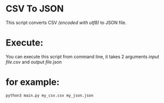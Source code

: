 # CSV To JSON

This script converts CSV *(encoded with utf8)* to JSON file.

# Execute:

You can execute this script from command line, it takes 2 arguments *input file*.csv and *output file*.json

# for example: 

```
python3 main.py my_csv.csv my_json.json
```